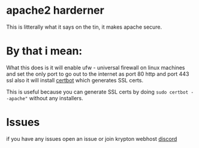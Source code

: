 # apache2 harderner
This is litterally what it says on the tin, it makes apache secure.

# By that i mean:
What this does is it will enable ufw - universal firewall on linux machines and set the only port to go out to the internet as port 80 http and port 443 ssl 
also it will install [certbot](https://letsencrypt.org) which generates SSL certs.

This is useful because you can generate SSL certs by doing `sudo certbot --apache"` without any installers.

# Issues
if you have any issues open an issue or join krypton webhost [discord](https://discord.gg/EN5cahfeP8)
